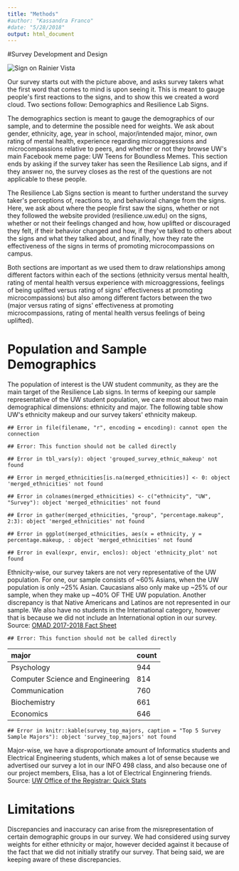 ```yaml
---
title: "Methods"
#author: "Kassandra Franco"
#date: "5/28/2018"
output: html_document
---
```


#Survey Development and Design

![Sign on Rainier Vista](survey-sign-1.jpg)

Our survey starts out with the picture above, and asks survey takers what the first word that
comes to mind is upon seeing it. This is meant to gauge people's first reactions to the signs,
and to show this we created a word cloud. Two sections follow: Demographics and Resilience Lab Signs.

The demographics section is meant to gauge the demographics of our sample, and to determine the
possible need for weights. We ask about gender, ethnicity, age, year in school, major/intended major,
minor, own rating of mental health, experience regarding microaggressions and microcompassions
relative to peers, and whether or not they browse UW's main Facebook meme page: UW Teens for Boundless
Memes. This section ends by asking if the survey taker has seen the Resilience Lab signs, and
if they answer no, the survey closes as the rest of the questions are not applicable to these people.

The Resilience Lab Signs section is meant to further understand the survey taker's perceptions of, 
reactions to, and behavioral change from the signs. Here, we ask about where the people first saw 
the signs, whether or not they followed the website provided (resilience.uw.edu) on the signs, 
whether or not their feelings changed and how, how uplifted or discouraged they felt, if their 
behavior changed and how, if they've talked to others about the signs and what they talked about, and
finally, how they rate the effectiveness of the signs in terms of promoting microcompassions on campus.

Both sections are important as we used them to draw relationships among different factors within 
each of the sections (ethnicity versus mental health, rating of mental health versus experience with 
microaggressions, feelings of being uplifted versus rating of signs' effectiveness at promoting
microcompassions) but also among different factors between the two (major versus rating of signs' 
effectiveness at promoting microcompassions, rating of mental health versus feelings of being
uplifted).

# Population and Sample Demographics

The population of interest is the UW student community, as they are the main target of the 
Resilience Lab signs. In terms of keeping our sample representative of the UW student population,
we care most about two main demographical dimensions: ethnicity and major. The following table show 
UW's ethnicity makeup and our survey takers' ethnicity makeup.


```
## Error in file(filename, "r", encoding = encoding): cannot open the connection
```

```
## Error: This function should not be called directly
```

```
## Error in tbl_vars(y): object 'grouped_survey_ethnic_makeup' not found
```

```
## Error in merged_ethnicities[is.na(merged_ethnicities)] <- 0: object 'merged_ethnicities' not found
```

```
## Error in colnames(merged_ethnicities) <- c("ethnicity", "UW", "Survey"): object 'merged_ethnicities' not found
```

```
## Error in gather(merged_ethnicities, "group", "percentage.makeup", 2:3): object 'merged_ethnicities' not found
```

```
## Error in ggplot(merged_ethnicities, aes(x = ethnicity, y = percentage.makeup, : object 'merged_ethnicities' not found
```

```
## Error in eval(expr, envir, enclos): object 'ethnicity_plot' not found
```

Ethnicity-wise, our survey takers are not very representative of the UW population. For one, our sample consists of ~60% Asians, when the UW population is only ~25% Asian. Caucasians also only make up ~25% of our sample, when they make up ~40% OF THE UW population. Another discrepancy is that Native Americans and Latinos are not represented in our sample. We also have no students in the International category, however that is because we did not include an International option in our survey. Source: [OMAD 2017-2018 Fact Sheet](https://www.washington.edu/omad/files/2017/10/2017-18_OMAD_FACTSHEET_final_10-17-17.pdf)


```
## Error: This function should not be called directly
```



|major                            |count |
|:--------------------------------|:-----|
|Psychology                       |944   |
|Computer Science and Engineering |814   |
|Communication                    |760   |
|Biochemistry                     |661   |
|Economics                        |646   |

```
## Error in knitr::kable(survey_top_majors, caption = "Top 5 Survey Sample Majors"): object 'survey_top_majors' not found
```

Major-wise, we have a disproportionate amount of Informatics students and Electrical Engineering students, which makes a lot of sense because we advertised our survey a lot in our INFO 498 class, and also because one of our project members, Elisa, has a lot of Electrical Enginnering friends. Source: [UW Office of the Registrar: Quick Stats](https://studentdata.washington.edu/wp-content/uploads/sites/3/2018/04/Quick_Stats_Seattle_Spr2018.pdf)

# Limitations

Discrepancies and inaccuracy can arise from the misrepresentation of certain demographic groups in our survey. We had considered using survey weights for either ethnicity or major, however decided against it because of the fact that we did not initially stratify our survey. That being said, we are keeping aware of these discrepancies. 

